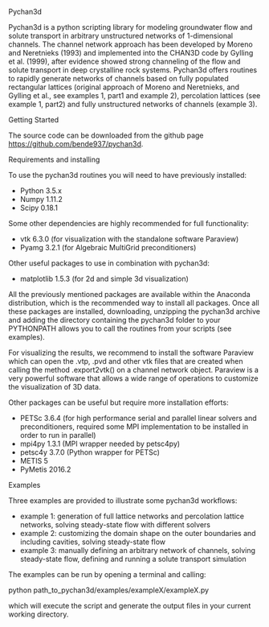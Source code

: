Pychan3d

Pychan3d is a python scripting library for modeling groundwater flow and solute transport in arbitrary unstructured
networks of 1-dimensional channels. The channel network approach has been developed by Moreno and Neretnieks (1993) and
implemented into the CHAN3D code by Gylling et al. (1999), after evidence showed strong channeling of the flow and
solute transport in deep crystalline rock systems. Pychan3d offers routines to rapidly generate networks of channels
based on fully populated rectangular lattices (original approach of Moreno and Neretnieks, and Gylling et al., see
examples 1, part1 and example 2), percolation lattices (see example 1, part2) and fully unstructured networks of
channels (example 3).


Getting Started

The source code can be downloaded from the github page https://github.com/bende937/pychan3d.


Requirements and installing

To use the pychan3d routines you will need to have previously installed:
- Python 3.5.x
- Numpy 1.11.2
- Scipy 0.18.1

Some other dependencies are highly recommended for full functionality:

- vtk 6.3.0 (for visualization with the standalone software Paraview)
- Pyamg 3.2.1 (for Algebraic MultiGrid preconditioners)

Other useful packages to use in combination with pychan3d:

- matplotlib 1.5.3 (for 2d and simple 3d visualization)

All the previously mentioned packages are available within the Anaconda distribution, which is the recommended way
to install all packages. Once all these packages are installed, downloading, unzipping the pychan3d archive and adding
the directory containing the pychan3d folder to your PYTHONPATH allows you to call the routines from your scripts (see
examples).

For visualizing the results, we recommend to install the software Paraview which can open the .vtp, .pvd and other vtk
files that are created when calling the method .export2vtk() on a channel network object. Paraview is a very powerful
software that allows a wide range of operations to customize the visualization of 3D data.


Other packages can be useful but require more installation efforts:

- PETSc 3.6.4 (for high performance serial and parallel linear solvers and preconditioners, required some MPI
implementation to be installed in order to run in parallel)
- mpi4py 1.3.1 (MPI wrapper needed by petsc4py)
- petsc4y 3.7.0 (Python wrapper for PETSc)
- METIS 5
- PyMetis 2016.2


Examples

Three examples are provided to illustrate some pychan3d workflows:
- example 1: generation of full lattice networks and percolation lattice networks, solving steady-state flow with
different solvers
- example 2: customizing the domain shape on the outer boundaries and including cavities, solving steady-state flow
- example 3: manually defining an arbitrary network of channels, solving steady-state flow, defining and running a
solute transport simulation

The examples can be run by opening a terminal and calling:

python path_to_pychan3d/examples/exampleX/exampleX.py

which will execute the script and generate the output files in your current working directory.
